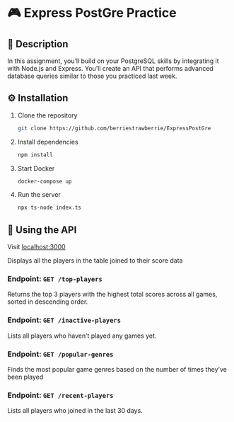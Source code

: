 # 🎮 Express PostGre Practice

## 📘 Description

In this assignment, you’ll build on your PostgreSQL skills by integrating it with Node.js and Express.
You’ll create an API that performs advanced database queries similar to those you practiced last week.

## ⚙️ Installation

1. Clone the repository

   ```bash
   git clone https://github.com/berriestrawberrie/ExpressPostGre
   ```

2. Install dependencies

   ```bash
   npm install
   ```

3. Start Docker

   ```bash
   docker-compose up
   ```

4. Run the server
   ```bash
   npx ts-node index.ts
   ```

## 🚀 Using the API

Visit [localhost:3000](http://localhost:3000)

Displays all the players in the table joined to their score data

### Endpoint: `GET /top-players`

Returns the top 3 players with the highest total scores across all games, sorted in descending order.

### Endpoint: `GET /inactive-players`

Lists all players who haven’t played any games yet.

### Endpoint: `GET /popular-genres`

Finds the most popular game genres based on the number of times they’ve been played

### Endpoint: `GET /recent-players`

Lists all players who joined in the last 30 days.
